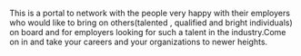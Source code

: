 This is a portal to network with the people very happy with their employers who would like to bring on others(talented , qualified and bright individuals) on board and for employers looking for such a talent in the industry.Come on in and take your careers and your organizations to newer heights.